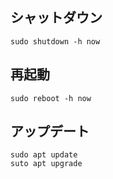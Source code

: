 
## シャットダウン
```
sudo shutdown -h now
```
## 再起動
```
sudo reboot -h now
```
## アップデート
```
sudo apt update
suto apt upgrade
```
